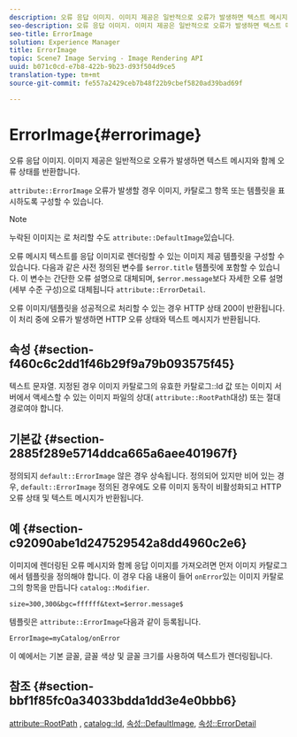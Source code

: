 ```yaml
---
description: 오류 응답 이미지. 이미지 제공은 일반적으로 오류가 발생하면 텍스트 메시지와 함께 오류 상태를 반환합니다.
seo-description: 오류 응답 이미지. 이미지 제공은 일반적으로 오류가 발생하면 텍스트 메시지와 함께 오류 상태를 반환합니다.
seo-title: ErrorImage
solution: Experience Manager
title: ErrorImage
topic: Scene7 Image Serving - Image Rendering API
uuid: b071c0cd-e7b8-422b-9b23-d93f504d9ce5
translation-type: tm+mt
source-git-commit: fe557a2429ceb7b48f22b9cbef5820ad39bad69f

---
```



# ErrorImage{#errorimage}

오류 응답 이미지. 이미지 제공은 일반적으로 오류가 발생하면 텍스트 메시지와 함께 오류 상태를 반환합니다.

`attribute::ErrorImage` 오류가 발생할 경우 이미지, 카탈로그 항목 또는 템플릿을 표시하도록 구성할 수 있습니다.

>[!NOTE]
>
>누락된 이미지는 로 처리할 수도 `attribute::DefaultImage`있습니다.

오류 메시지 텍스트를 응답 이미지로 렌더링할 수 있는 이미지 제공 템플릿을 구성할 수 있습니다. 다음과 같은 사전 정의된 변수를 `$error.title` 템플릿에 포함할 수 있습니다. 이 변수는 간단한 오류 설명으로 대체되며, `$error.message`보다 자세한 오류 설명(세부 수준 구성)으로 대체됩니다 `attribute::ErrorDetail`.

오류 이미지/템플릿을 성공적으로 처리할 수 있는 경우 HTTP 상태 200이 반환됩니다. 이 처리 중에 오류가 발생하면 HTTP 오류 상태와 텍스트 메시지가 반환됩니다.

## 속성 {#section-f460c6c2dd1f46b29f9a79b093575f45}

텍스트 문자열. 지정된 경우 이미지 카탈로그의 유효한 카탈로그::Id 값 또는 이미지 서버에서 액세스할 수 있는 이미지 파일의 상대( `attribute::RootPath`대상) 또는 절대 경로여야 합니다.

## 기본값 {#section-2885f289e5714ddca665a6aee401967f}

정의되지 `default::ErrorImage` 않은 경우 상속됩니다. 정의되어 있지만 비어 있는 경우, `default::ErrorImage` 정의된 경우에도 오류 이미지 동작이 비활성화되고 HTTP 오류 상태 및 텍스트 메시지가 반환됩니다.

## 예 {#section-c92090abe1d247529542a8dd4960c2e6}

이미지에 렌더링된 오류 메시지와 함께 응답 이미지를 가져오려면 먼저 이미지 카탈로그에서 템플릿을 정의해야 합니다. 이 경우 다음 내용이 들어 `onError`있는 이미지 카탈로그의 항목을 만듭니다 `catalog::Modifier`.

`size=300,300&bgc=ffffff&text=$error.message$`

템플릿은 `attribute::ErrorImage`다음과 같이 등록됩니다.

`ErrorImage=myCatalog/onError`

이 예에서는 기본 글꼴, 글꼴 색상 및 글꼴 크기를 사용하여 텍스트가 렌더링됩니다.

## 참조 {#section-bbf1f85fc0a34033bdda1dd3e4e0bbb6}

[attribute::RootPath](../../../../../is-api/image-catalog/image-serving-api-ref/c-image-catalog-reference/c-attributes-reference/r-rootpath.md#reference-17d57e5967be403b8408fa7214017494) , [catalog::Id](/help/aem-is-ir-api/is-api/image-catalog/image-serving-api-ref/c-image-catalog-reference/c-image-svg-data-reference/c-image-data-reference/r-id-cat.md), [속성::DefaultImage](../../../../../is-api/image-catalog/image-serving-api-ref/c-image-catalog-reference/c-attributes-reference/r-is-cat-defaultimage.md#reference-8e9900e129f54ed68462a3c2fc3bc433), [속성::ErrorDetail](../../../../../is-api/image-catalog/image-serving-api-ref/c-image-catalog-reference/c-attributes-reference/r-errordetail.md#reference-4987c8cddcba4c88960170e49cafc561)
